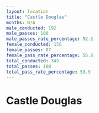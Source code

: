```yaml
---
layout: location
title: "Castle Douglas"
months: N/A
male_conducted: 192
male_passes: 100
male_passes_rate_percentage: 52.1
female_conducted: 156
female_passes: 87
female_pass_rate_percentage: 55.8
total_conducted: 349
total_passes: 188
total_pass_rate_percentage: 53.9
---
```


# Castle Douglas
